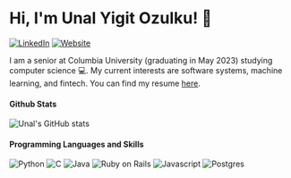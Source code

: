 # Hi, I'm Unal Yigit Ozulku! :wave:

[![LinkedIn](https://img.shields.io/badge/LinkedIn-0077B5?style=for-the-badge&logo=linkedin&logoColor=white)](https://www.linkedin.com/in/uyozulku/)
[![Website](https://img.shields.io/badge/website-000000?style=for-the-badge&logo=About.me&logoColor=white)](https://uyozulku.github.io/)

I am a senior at Columbia University (graduating in May 2023) studying computer science :computer:. My current interests are software systems, machine learning, and fintech. You can find my resume [here](https://drive.google.com/file/d/1bmDa87qOAD7nRzqiSUMINREb_yJ8CkfE/view?usp=sharing).

#### Github Stats
![Unal's GitHub stats](https://github-readme-stats.vercel.app/api?username=uyozulku&count_private=true&show_icons=true)


#### Programming Languages and Skills
![Python](https://img.shields.io/badge/Python-FFD43B?style=for-the-badge&logo=python&logoColor=blue)
![C](https://img.shields.io/badge/C-00599C?style=for-the-badge&logo=c&logoColor=white)
![Java](https://img.shields.io/badge/java-%23ED8B00.svg?style=for-the-badge&logo=java&logoColor=white)
![Ruby on Rails](https://img.shields.io/badge/Ruby_on_Rails-CC0000?style=for-the-badge&logo=ruby-on-rails&logoColor=white)
![Javascript](https://img.shields.io/badge/JavaScript-323330?style=for-the-badge&logo=javascript&logoColor=F7DF1E)
![Postgres](https://img.shields.io/badge/postgres-%23316192.svg?style=for-the-badge&logo=postgresql&logoColor=white)
